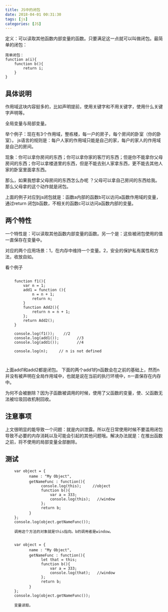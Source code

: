 ```yaml
---
title: JS中的闭包
date: 2018-04-01 00:31:30
tags: [js]
categories: [JS]
---
```


定义：可以读取其他函数内部变量的函数。只要满足这一点就可以叫做闭包。最简单的闭包：

```
简单闭包：
function a(i){
	function b(){
		return i;
	}
}
```

## 具体说明

作用域这块内容挺多的，比如声明提前，使用关键字和不用关键字，使用什么关键字声明等。

全局变量与局部变量。

举个例子：现在有3个作用域，整栋楼，每一户的房子，每个房间的卧室（你的卧室）。
js语言的规则是：每户人家的作用域只能是自己的家，每户的家人的作用域是自己的房间。

现象：你可以拿你房间的东西；你可以拿你家的客厅的东西；但是你不能拿你父母房间的东西；你可以拿楼道里的东西，但是不能去别人家拿东西，更不能去其他人家的卧室里面拿东西。

那么，如果我想拿父母房间的东西怎么办呢 ？父母可以拿自己房间的东西给我。那么父母拿的这个动作就是闭包。


上面的例子对应到js闭包就是：函数a内部的函数b可以访问a函数作用域的变量，通过return 闭包b函数，不相关的函数c可以访问a函数内部的变量。


## 两个特性

一个特性是：可以读取其他函数内部变量的函数。另一个是：这些被闭包使用的值一直保存在变量中。

对应的两个应用场景：1，在内存中维持一个变量。2，安全的保护私有属性和方法，收放自如。

看个例子

```

	function f1(){
        var n = 1;
        add1 = function (){
            n = n + 1;
            return n;
        }
        function Add2(){
            return n = n + 1;
        };
        return Add2();
    }

    console.log(f1());    //2
    console.log(add1());		//3
    console.log(add1());		//4

	console.log(n);		// n is not defined



```
上面add1和add2都是闭包。
下面的两个add1的n函数会在之前的基础上，然而n并没有被声明在全局作用域中，也就是说在当前的执行环境中，n一直保存在内存中。

为何不会被删除？因为子函数被调用的时候，使用了父函数的变量，使、父函数无法被垃圾回收机制回收。

## 注意事项

上文很明显的能导致一个问题：就是内训泄露。所以在日常使用时候不要滥用闭包导致不必要的内存消耗以及可能会引起的其他问题哦。解决办法就是：在推出函数之前，将不使用的局部变量全部删除。


## 测试

```
    var object = {   
    　　　　name : "My Object",   
    　　　　getNameFunc : function(){   
                console.log(this);     //object 
                function b(){
                    var a = 333;
                    console.log(this);   //window
                };
                return b;
    　　　　}   
    };   
    console.log(object.getNameFunc());

    调用这个方法的对象就是this指向。b的调用者是window。


    var object = {   
    　　　　name : "My Object",   
    　　　　getNameFunc : function(){   
                let that = this;
                function b(){
                    var a = 333;
                    console.log(that);   //window
                };
                return b;
    　　　　}   
    };   
    console.log(object.getNameFunc());

    变量读取。
```
